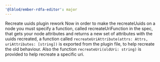 ```yaml
---
'@lblod/ember-rdfa-editor': major
---
```


Recreate uuids plugin rework
Now in order to make the recreateUuids on a node you must specify a function, called recreateUriFunction in the spec, that gets your node attributes and returns
a new set of attributes with the uuids recreated, a function called `recreateUriAttribute(attrs: Attrs, uriAttributes: [string])`
is exported from the plugin file, to help recreate the old behaviour.
Also the function `recreateUri(oldUri: string)` is provided to help recreate a specific uri.